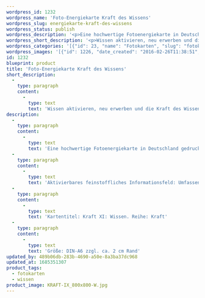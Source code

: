 ```yaml
---
wordpress_id: 1232
wordpress_name: 'Foto-Energiekarte Kraft des Wissens'
wordpress_slug: energiekarte-kraft-des-wissens
wordpress_status: publish
wordpress_description: '<p>Eine hochwertige Fotoenergiekarte in Deutschland gedruckt und in Handarbeit laminiert.  Sie ist in Postkartengröße (DIN-A6) gut zu transportieren und kann auch auf den Körper aufgelegt werden.</p><p>Aktivierbares feinstoffliches Informationsfeld: Umfassendes Wissen als eine der menschlichen Grundenergien: Aktivierung und Entwicklung eines "übergeordneten" Wissenskraftfeldes für sich selbst. Stärkung der menschlichen Grundfähigkeit und der Bereitwilligkeit, vorhandenes Wissen zu aktivieren, neues Wissen zu erwerben, Wissen abzuspeichern, zu kombinieren und in Handlungen umsetzbar bereitzustellen auf individuell stimmige Art. Verbindung herstellen zur Basisenergie, die tief in einem Menschen verankert ist.</p><p>Kartentitel: Kraft XI: Wissen. Reihe: Kraft</p><p>Größe: DIN-A6 zzgl. ca. 2 cm Rand<br />Andere Formate sind individuell für Sie innerhalb weniger Tage herstellbar. Bitte kontaktieren Sie uns hierfür unter <a href="mailto:info@elvedenverlag.de">info@elvedenverlag.de</a>.</p><p><a href="https://my.feenbaum.de/anwendung-energiebilder-foto-laminiert/">Anwendungshinweise</a>      <a href="https://my.feenbaum.de/produktinformationen-fotokarten/">Produktinformationen</a></p>'
wordpress_short_description: '<p>Wissen aktivieren, neu erwerben und die Kraft des Wissens umfassend nutzen</p>'
wordpress_categories: '[{"id": 23, "name": "Fotokarten", "slug": "fotokarten"}, {"id": 34, "name": "Wissen", "slug": "wissen"}]'
wordpress_images: '[{"id": 1226, "date_created": "2016-02-26T11:38:51", "date_created_gmt": "2016-02-26T09:38:51", "date_modified": "2016-02-26T11:38:51", "date_modified_gmt": "2016-02-26T09:38:51", "src": "https://my.feenbaum.de/wp-content/uploads/2016/02/KRAFT-IX_800x800-W.jpg", "name": "KRAFT-IX_800x800-W", "alt": ""}]'
id: 1232
blueprint: product
title: 'Foto-Energiekarte Kraft des Wissens'
short_description:
  -
    type: paragraph
    content:
      -
        type: text
        text: 'Wissen aktivieren, neu erwerben und die Kraft des Wissens umfassend nutzen'
description:
  -
    type: paragraph
    content:
      -
        type: text
        text: 'Eine hochwertige Fotoenergiekarte in Deutschland gedruckt und in Handarbeit laminiert.  Sie ist in Postkartengröße (DIN-A6) gut zu transportieren und kann auch auf den Körper aufgelegt werden.'
  -
    type: paragraph
    content:
      -
        type: text
        text: 'Aktivierbares feinstoffliches Informationsfeld: Umfassendes Wissen als eine der menschlichen Grundenergien: Aktivierung und Entwicklung eines "übergeordneten" Wissenskraftfeldes für sich selbst. Stärkung der menschlichen Grundfähigkeit und der Bereitwilligkeit, vorhandenes Wissen zu aktivieren, neues Wissen zu erwerben, Wissen abzuspeichern, zu kombinieren und in Handlungen umsetzbar bereitzustellen auf individuell stimmige Art. Verbindung herstellen zur Basisenergie, die tief in einem Menschen verankert ist.'
  -
    type: paragraph
    content:
      -
        type: text
        text: 'Kartentitel: Kraft XI: Wissen. Reihe: Kraft'
  -
    type: paragraph
    content:
      -
        type: text
        text: 'Größe: DIN-A6 zzgl. ca. 2 cm Rand'
updated_by: 489b06db-283b-4690-a50e-8a3ba37dc968
updated_at: 1685351307
product_tags:
  - fotokarten
  - wissen
product_image: KRAFT-IX_800x800-W.jpg
---
```

